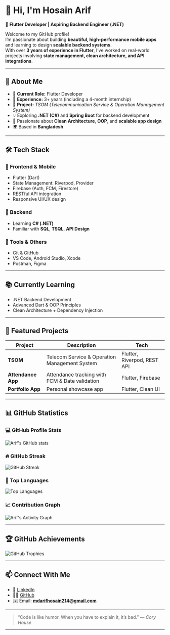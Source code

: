 # 👋 Hi, I'm Hosain Arif  

🚀 **Flutter Developer | Aspiring Backend Engineer (.NET)**  

Welcome to my GitHub profile!  
I’m passionate about building **beautiful, high-performance mobile apps** and learning to design **scalable backend systems**.  
With over **3 years of experience in Flutter**, I’ve worked on real-world projects involving **state management, clean architecture, and API integrations**.  

---

## 🧠 About Me  

- 💼 **Current Role:** Flutter Developer  
- 📱 **Experience:** 3+ years (including a 4-month internship)  
- 🧩 **Project:** *TSOM (Telecommunication Service & Operation Management System)*  
- 💡 Exploring **.NET (C#)** and **Spring Boot** for backend development  
- 🎯 Passionate about **Clean Architecture**, **OOP**, and **scalable app design**  
- 🌍 Based in **Bangladesh**  

---

## 🛠️ Tech Stack  

### 🔹 Frontend & Mobile
- Flutter (Dart)
- State Management: Riverpod, Provider
- Firebase (Auth, FCM, Firestore)
- RESTful API integration
- Responsive UI/UX design

### 🔹 Backend
- Learning **C# (.NET)**
- Familiar with **SQL**, **TSQL**, **API Design**

### 🔹 Tools & Others
- Git & GitHub  
- VS Code, Android Studio, Xcode  
- Postman, Figma  

---

## 📚 Currently Learning  
- .NET Backend Development   
- Advanced Dart & OOP Principles  
- Clean Architecture + Dependency Injection  

---

## 🚀 Featured Projects  

| Project | Description | Tech |
|----------|--------------|------|
| **TSOM** | Telecom Service & Operation Management System | Flutter, Riverpod, REST API |
| **Attendance App** | Attendance tracking with FCM & Date validation | Flutter, Firebase |
| **Portfolio App** | Personal showcase app | Flutter, Clean UI |

---

## 📊 GitHub Statistics  

### 💻 GitHub Profile Stats  
![Arif's GitHub stats](https://github-readme-stats.vercel.app/api?username=mdarifhosain214&show_icons=true&theme=tokyonight&hide_border=false)

### 🔥 GitHub Streak  
![GitHub Streak](https://github-readme-streak-stats.herokuapp.com/?user=mdarifhosain214&theme=tokyonight&hide_border=false)

### 🧠 Top Languages  
![Top Languages](https://github-readme-stats.vercel.app/api/top-langs/?username=mdarifhosain214&layout=compact&theme=tokyonight&hide_border=false)

### 📈 Contribution Graph  
![Arif's Activity Graph](https://github-readme-activity-graph.vercel.app/graph?username=mdarifhosain214&theme=tokyo-night)

---

## 🏆 GitHub Achievements  

![GitHub Trophies](https://github-profile-trophy.vercel.app/?username=mdarifhosain214&theme=tokyonight&no-frame=true&row=1)

---

## 📫 Connect With Me  

- 💼 [LinkedIn](https://www.linkedin.com/)  
- 🧑‍💻 [GitHub](https://github.com/hosainarif)  
- ✉️ Email: **mdarifhosain214@gmail.com**

---

> “Code is like humor. When you have to explain it, it’s bad.” — *Cory House*

---
